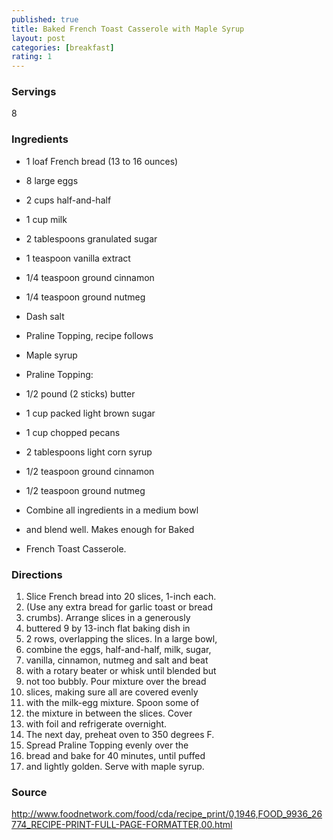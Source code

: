 ```yaml
---
published: true
title: Baked French Toast Casserole with Maple Syrup  
layout: post
categories: [breakfast]
rating: 1
---
```

### Servings
8

### Ingredients
- 1 loaf French bread (13 to 16 ounces)
- 8 large eggs
- 2 cups half-and-half
- 1 cup milk
- 2 tablespoons granulated sugar
- 1 teaspoon vanilla extract
- 1/4 teaspoon ground cinnamon
- 1/4 teaspoon ground nutmeg
- Dash salt
- Praline Topping, recipe follows
- Maple syrup

- Praline Topping:
- 1/2 pound (2 sticks) butter
- 1 cup packed light brown sugar
- 1 cup chopped pecans
- 2 tablespoons light corn syrup
- 1/2 teaspoon ground cinnamon
- 1/2 teaspoon ground nutmeg
- Combine all ingredients in a medium bowl 
- and blend well. Makes enough for Baked 
- French Toast Casserole.


### Directions
1. Slice French bread into 20 slices, 1-inch each.
2. (Use any extra bread for garlic toast or bread
3. crumbs). Arrange slices in a generously
4. buttered 9 by 13-inch flat baking dish in
5. 2 rows, overlapping the slices. In a large bowl,
6. combine the eggs, half-and-half, milk, sugar,
7. vanilla, cinnamon, nutmeg and salt and beat
8. with a rotary beater or whisk until blended but
9. not too bubbly. Pour mixture over the bread
10. slices, making sure all are covered evenly
11. with the milk-egg mixture. Spoon some of
12. the mixture in between the slices. Cover
13. with foil and refrigerate overnight.
14. The next day, preheat oven to 350 degrees F.
15. Spread Praline Topping evenly over the
16. bread and bake for 40 minutes, until puffed
17. and lightly golden. Serve with maple syrup.

### Source
<a href="http://www.foodnetwork.com/food/cda/recipe_print/0,1946,FOOD_9936_26774_RECIPE-PRINT-FULL-PAGE-FORMATTER,00.html" target="new">http://www.foodnetwork.com/food/cda/recipe_print/0,1946,FOOD_9936_26774_RECIPE-PRINT-FULL-PAGE-FORMATTER,00.html</a>
